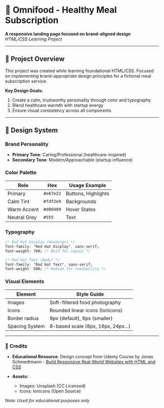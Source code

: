# 🍊 Omnifood - Healthy Meal Subscription

**A responsive landing page focused on brand-aligned design**  
_HTML/CSS Learning Project_

---

## 🌱 Project Overview

This project was created while learning foundational HTML/CSS. Focused on implementing brand-appropriate design principles for a fictional meal subscription service.

**Key Design Goals:**

1. Create a calm, trustworthy personality through color and typography
2. Blend healthcare warmth with startup energy
3. Ensure visual consistency across all components

---

## 🎨 Design System

### **Brand Personality**

- **Primary Tone**: Caring/Professional (healthcare-inspired)
- **Secondary Tone**: Modern/Approachable (startup influence)

### **Color Palette**

| Role         | Hex       | Usage Example       |
| ------------ | --------- | ------------------- |
| Primary      | `#e67e22` | Buttons, Highlights |
| Calm Tint    | `#fdf2e9` | Backgrounds         |
| Warm Accent  | `#d86909` | Hover States        |
| Neutral Grey | `#555`    | Text                |

### **Typography**

```css
/* Red Hat Display (Headings) */
font-family: "Red Hat Display", sans-serif;
font-weight: 700; /* Bold for impact */

/* Red Hat Text (Body) */
font-family: "Red Hat Text", sans-serif;
font-weight: 500; /* Medium for readability */
```

### **Visual Elements**

| Element        | Style Guide                        |
| -------------- | ---------------------------------- |
| Images         | Soft-filtered food photography     |
| Icons          | Rounded linear icons (Ionicons)    |
| Border radius  | 9px (default), 6px (smaller)       |
| Spacing System | 8-based scale (8px, 16px, 24px...) |

---

### 📝 **Credits**

- **Educational Resource**:
  Design concept from Udemy Course by Jonas Schmedtmann - [Build Responsive Real-World Websites with HTML and CSS](https://www.udemy.com/course/design-and-develop-a-killer-website-with-html5-and-css3/)

- **Assets:**
  - Images: Unsplash (CC Licensed)
  - Icons: Ionicons (Open Source)

_Note: Used for educational purposes only_
